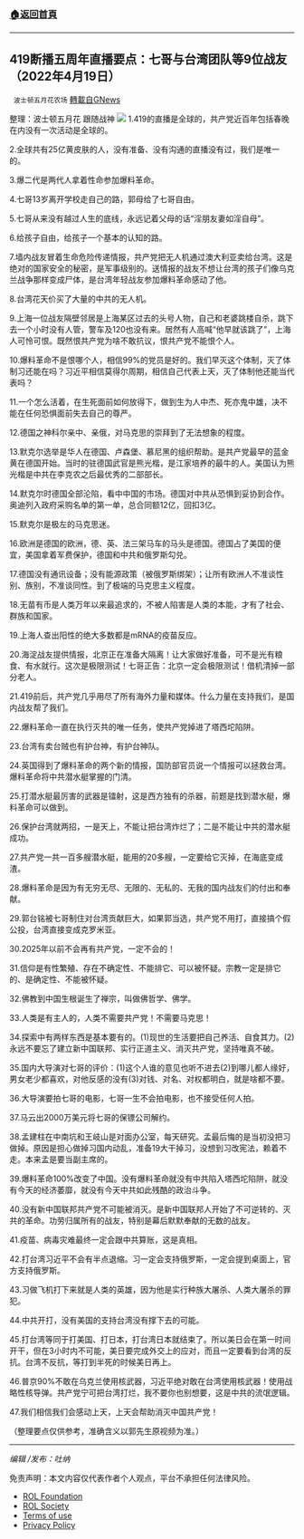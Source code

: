 ###  [:house:返回首頁](https://github.com/ourhimalayas/txt)
---


## 419断播五周年直播要点：七哥与台湾团队等9位战友（2022年4月19日）
` 波士顿五月花农场` [轉載自GNews](https://gnews.org/zh-hans/2385242/)

整理：波士顿五月花 跟随战神
![](https://assets.gnews.org/wp-content/uploads/2022/04/屏幕截图136.png)
1.419的直播是全球的，共产党近百年包括春晚在内没有一次活动是全球的。

2.全球共有25亿黄皮肤的人，没有准备、没有沟通的直播没有过，我们是唯一的。

3.爆二代是两代人拿着性命参加爆料革命。

4.七哥13岁离开学校走自己的路，郭母给了七哥自由。

5.七哥从来没有越过人生的底线，永远记着父母的话“淫朋友妻如淫自母”。

6.给孩子自由，给孩子一个基本的认知的路。

7.墙内战友冒着生命危险传递情报，共产党把无人机通过澳大利亚卖给台湾。这是绝对的国家安全的秘密，是军事级别的。送情报的战友不想让台湾的孩子们像乌克兰战争那样变成尸体，是台湾年轻战友参加爆料革命感动了他。

8.台湾花天价买了大量的中共的无人机。

9.上海一位战友隔壁邻居是上海某区过去的头号人物，自己和老婆跳楼自杀，跳下去一个小时没有人管，警车及120也没有来。居然有人高喊“他早就该跳了”，上海人可怜可恨。既然恨共产党为啥不敢抗议，恨共产党不能恨个人。

10.爆料革命不是恨哪个人，相信99%的党员是好的。我们早灭这个体制，灭了体制习还能在吗？习近平相信莫得尔周期，相信自己代表上天，灭了体制他还能当代表吗？

11.一个怎么活着，在生死面前如何放得下，做到生为人中杰、死亦鬼中雄，决不能在任何恐惧面前失去自己的尊严。

12.德国之神科尔亲中、亲俄，对马克思的崇拜到了无法想象的程度。

13.默克尔选举是华人在德国、卢森堡、慕尼黑的组织帮助。是共产党最早的蓝金黄在德国开始。当时的驻德国武官是熊光楷，是江家培养的最牛的人。美国认为熊光楷是中共在李克农之后最优秀的二部部长。

14.默克尔时德国全部沦陷，看中中国的市场。德国对中共从恐惧到妥协到合作。奥迪列入政府采购名单的第一单，总合同额12亿，回扣3亿。

15.默克尔是极左的马克思迷。

16.欧洲是德国的欧洲，德、英、法三架马车的马头是德国。德国占了美国的便宜，美国拿着军费保护，德国和中共和俄罗斯勾兑。

17.德国没有通讯设备；没有能源政策（被俄罗斯绑架）；让所有欧洲人不准谈性别、族别，不准谈同性。到了极端的马克思主义程度。

18.无苗有币是人类万年以来最追求的，不被人陷害是人类的本能，才有了社会、群族和国家。

19.上海人查出阳性的绝大多数都是mRNA的疫苗反应。

20.海淀战友提供情报，北京正在准备大隔离！让大家做好准备，可不是光有粮食、有水就行。这次是极限测试！七哥正告：北京一定会极限测试！借机清掉一部分老人。

21.419前后，共产党几乎用尽了所有海外力量和媒体。什么力量在支持我们，是国内战友帮了我们。

22.爆料革命一直在执行灭共的唯一任务，使共产党掉进了塔西坨陷阱。

23.台湾有卖台贼也有护台神，有护台神队。

24.英国得到了爆料革命的两个新的情报，国防部官员说一个情报可以拯救台湾。爆料革命将中共潜水艇掌握的门清。

25.打潜水艇最厉害的武器是镭射，这是西方独有的杀器，前题是找到潜水艇，爆料革命可以做到。

26.保护台湾就两招，一是天上，不能让把台湾炸烂了；二是不能让中共的潜水艇成功。

27.共产党一共一百多艘潜水艇，能用的20多艘，一定要给它灭掉，在海底变成渣。

28.爆料革命是因为有无穷无尽、无限的、无私的、无我的国内战友们的付出和奉献。

29.郭台铭被七哥制住对台湾贡献巨大，如果郭当选，共产党不用打，直接搞个假公投，台湾直接变成克罗米亚。

30.2025年以前不会再有共产党，一定不会的！

31.信仰是有性繁殖、存在不确定性、不能排它、可以被怀疑。宗教一定是排它的、是确定性、不能被怀疑。

32.佛教到中国生根诞生了禅宗，叫做佛哲学、佛学。

33.人类是有主人的，人类不需要共产党！不需要马克思！

34.探索中有两样东西是基本要有的。(1)现世的生活要把自己养活、自食其力。(2)永远不要忘了建立新中国联邦、实行正道主义、消灭共产党，坚持唯真不破。

35.国内大导演对七哥的评价：(1)这个人谁的意见也听不进去(2)到哪儿都人缘好，男女老少都喜欢，对他反感的没有(3)对钱、对名、对权都明白，就是啥都不要。

36.大导演要拍七哥的电影，七哥一生不会拍电影，也不接受任何人拍。

37.马云出2000万美元将七哥的保镖公司解约。

38.孟建柱在中南坑和王岐山是对面办公室，每天研究。孟最后悔的是当初没把习做掉。原因是担心做掉习国内动乱，准备19大干掉习，没想到习改宪法，赖着不走。本来孟是要当副主席的。

39.爆料革命100%改变了中国。没有爆料革命就没有中共陷入塔西坨陷阱，就没有今天的经济萎靡，就没有今天中共如此残酷的政治斗争。

40.没有新中国联邦共产党不可能被消灭。是新中国联邦人开始了不可逆转的、灭共的革命。功劳归属所有的战友，特别是幕后默默奉献的无数的战友。

41.疫苗、病毒灾难最终一定会跟中共算账，这是真相。

42.打台湾习近平不会有半点退缩。习一定会支持俄罗斯，一定会提到桌面上，官方支持俄罗斯。

43.习做飞机打下来就是人类的英雄，因为他是实行种族大屠杀、人类大屠杀的罪犯。

44.中共开打，没有美国的支持台湾没有撑下去的可能。

45.打台湾等同于打美国、打日本，打台湾日本就结束了。所以美日会在第一时间开干，但在3小时内不可能，美日要完成外交上的应对，而且一定要看到台湾的反抗。台湾不反抗，等打到半死的时候美日再上。

46.普京90%不敢在乌克兰使用核武器，习近平绝对敢在台湾使用核武器！使用战略性核导弹。共产党宁可把台湾打烂，我不要你也别想要，这是中共的流氓逻辑。

47.我们相信我们会感动上天，上天会帮助消灭中国共产党！


（整理要点仅供参考，准确含义以郭先生原视频为准。）

* * *

*编辑 /发布：吐纳*

 

免责声明：本文内容仅代表作者个人观点，平台不承担任何法律风险。

- [ROL Foundation](https://rolfoundation.org/)
- [ROL Society](https://rolsociety.org/)
- [Terms of use](https://gnews.org/terms-of-use-3/)
- [Privacy Policy](https://gnews.org/privacy-policy/)
